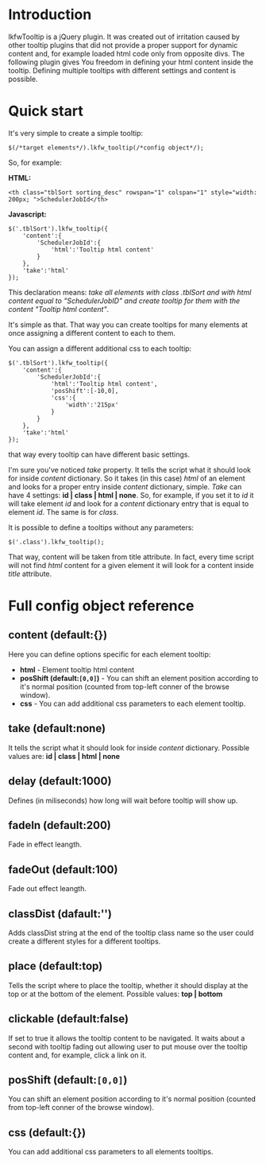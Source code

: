 # Introduction #
lkfwTooltip is a jQuery plugin. It was created out of irritation caused by other tooltip plugins that did not provide a proper support for dynamic content and, for example loaded html code only from opposite divs. The following plugin gives You freedom in defining your html content inside the tooltip. Defining multiple tooltips with different settings and content is possible.

# Quick start #
It's very simple to create a simple tooltip:
```
$(/*target elements*/).lkfw_tooltip(/*config object*/);
```
So, for example:

**HTML:**
```
<th class="tblSort sorting_desc" rowspan="1" colspan="1" style="width: 200px; ">SchedulerJobId</th>
```
**Javascript:**
```
$('.tblSort').lkfw_tooltip({
    'content':{
        'SchedulerJobId':{
            'html':'Tooltip html content'
        }
    },
    'take':'html'
});
```
This declaration means: _take all elements with class .tblSort and with html content equal to "SchedulerJobID" and create tooltip for them with the content "Tooltip html content"_.

It's simple as that. That way you can create tooltips for many elements at once assigning a different content to each to them.

You can assign a different additional css to each tooltip:
```
$('.tblSort').lkfw_tooltip({
    'content':{
        'SchedulerJobId':{
            'html':'Tooltip html content',
            'posShift':[-10,0],
            'css':{
                'width':'215px'
            }
        }
    },
    'take':'html'
});
```
that way every tooltip can have different basic settings.

I'm sure you've noticed _take_ property. It tells the script what it should look for inside _content_ dictionary. So it takes (in this case) _html_ of an element and looks for a proper entry inside _content_ dictionary, simple. _Take_ can have 4 settings: **id | class | html | none**. So, for example, if you set it to _id_ it will take element _id_ and look for a _content_ dictionary entry that is equal to element _id_. The same is for _class_.

It is possible to define a tooltips without any parameters:
```
$('.class').lkfw_tooltip();
```
That way, content will be taken from title attribute. In fact, every time script will not find _html_ content for a given element it will look for a content inside _title_ attribute.

# Full config object reference #
## content (default:{}) ##
Here you can define options specific for each element tooltip:
  * **html** - Element tooltip html content
  * **posShift (default:`[0,0]`)** - You can shift an element position according to it's normal position (counted from top-left conner of the browse window).
  * **css** - You can add additional css parameters to each element tooltip.
## take (default:none) ##
It tells the script what it should look for inside _content_ dictionary. Possible values are: **id | class | html | none**
## delay (default:1000) ##
Defines (in miliseconds) how long will wait before tooltip will show up.
## fadeIn (default:200) ##
Fade in effect leangth.
## fadeOut (default:100) ##
Fade out effect leangth.
## classDist (dafault:'') ##
Adds classDist string at the end of the tooltip class name so the user could create a different styles for a different tooltips.
## place (default:top) ##
Tells the script where to place the tooltip, whether it should display at the top or at the bottom of the element. Possible values: **top | bottom**
## clickable (default:false) ##
If set to true it allows the tooltip content to be navigated. It waits about a second with tooltip fading out allowing user to put mouse over the tooltip content and, for example, click a link on it.
## posShift (default:`[0,0]`) ##
You can shift an element position according to it's normal position (counted from top-left conner of the browse window).
## css (default:{}) ##
You can add additional css parameters to all elements tooltips.